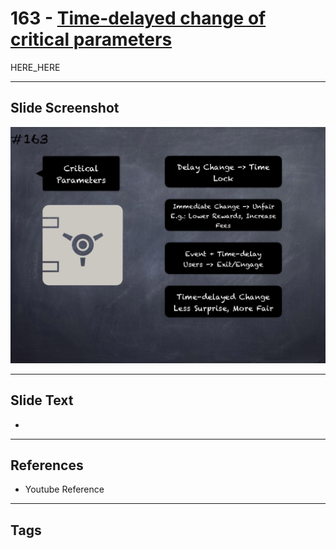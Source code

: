 # 163 - [Time-delayed change of critical parameters](Time-delayed%20change%20of%20critical%20parameters.md)

HERE_HERE

___
## Slide Screenshot
![0163.png](../images/pitfalls_and_best_practices201/163.png)
___
## Slide Text
- 
___
## References
- Youtube Reference
___
## Tags